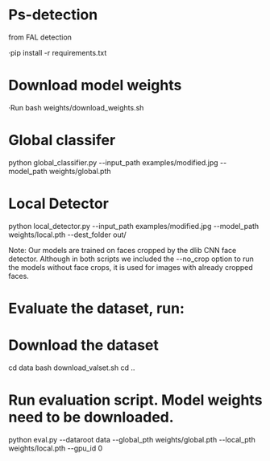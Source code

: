 # Ps-detection
from FAL detection




·pip install -r requirements.txt


# Download model weights
·Run bash weights/download_weights.sh

# Global classifer
python global_classifier.py --input_path examples/modified.jpg --model_path weights/global.pth

# Local Detector
python local_detector.py --input_path examples/modified.jpg --model_path weights/local.pth --dest_folder out/


Note: Our models are trained on faces cropped by the dlib CNN face detector. Although in both scripts we included the --no_crop option to run the models without face crops, it is used for images with already cropped faces.

# Evaluate the dataset, run:

# Download the dataset
cd data
bash download_valset.sh
cd ..
# Run evaluation script. Model weights need to be downloaded.
python eval.py --dataroot data --global_pth weights/global.pth --local_pth weights/local.pth --gpu_id 0
